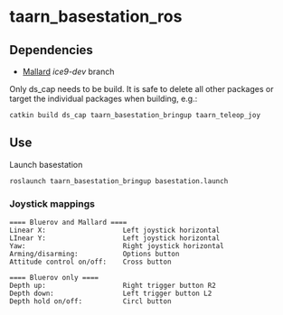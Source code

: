 # taarn_basestation_ros

## Dependencies
- [Mallard](https://github.com/EEEManchester/MallARD/tree/ice9-dev) _ice9-dev_ branch

Only ds_cap needs to be build. It is safe to delete all other packages or target the individual packages when building, e.g.:
```
catkin build ds_cap taarn_basestation_bringup taarn_teleop_joy
```

## Use
Launch basestation
```
roslaunch taarn_basestation_bringup basestation.launch
```

### Joystick mappings
```
==== Bluerov and Mallard ====
Linear X:                   Left joystick horizontal
LInear Y:                   Left joystick horizontal
Yaw:                        Right joystick horizontal
Arming/disarming:           Options button
Attitude control on/off:    Cross button

==== Bluerov only ====
Depth up:                   Right trigger button R2
Depth down:                 Left trigger button L2
Depth hold on/off:          Circl button
```